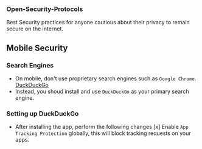 ### Open-Security-Protocols
Best Security practices for anyone cautious about their privacy to remain secure on the internet.

## Mobile Security
### Search Engines

- On mobile, don't use proprietary search engines such as `Google Chrome`.
[DuckDuckGo]('duckduckgo.com')
- Instead, you shoud install and use `DuckDuckGo` as your primary search engine.

### Setting up DuckDuckGo

- After installing the app, perform the following changes
[x] Enable `App Tracking Protection` globally, this will block tracking requests on your apps.